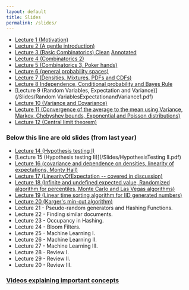 ```yaml
---
layout: default
title: Slides
permalink: /slides/
---
```


* [Lecture 1 (Motivation)](/Slides/Lecture1.pdf)
* [Lecture 2 (A gentle introduction)](/Slides/Lecture2.pdf)
* [Lecture 3 (Basic Combinatorics) Clean](/Slides/basicCombinatorics.pdf) [Annotated](/Slides/basicCombinatoricsAnnotated.pdf)
* [Lecture 4 (Combinatorics 2)](/Slides/Combinatorics2.pdf)
* [Lecture 5 (Combinatorics 3, Poker hands)](/Slides/5.Combinatorics3Poker.pdf)
* [Lecture 6 (general probability spaces)](/Slides/GeneralProbabilitySpaces.pdf)
* [Lecture 7 (Densities, Mixtures, PDFs and CDFs)](/Slides/DensitiesMixturesPDFCDF.pdf)
* [Lecture 8 Independence, Conditional probability and Bayes Rule](/Slides/IndependenceConditioningBayes.pdf)
* [Lecture 9 (Random Variables, Expectation and Variance)](/Slides/Random VariablesExpectationandVariance1.pdf)
* [Lecture 10 (Variance and Covariance)](/Slides/CovarianceAndCorrelation.pdf)
* [Lecture 11 (Convergence of the average to the mean using Variance, Markov, Chebyshev bounds, Exponential and Poisson distributions)](/Slides/MarkovChebyshev.pdf)
* [Lecture 12 (Central limit theorem)](/Slides/LargeNumbersCLT.11.4.pdf)  

### Below this line are old slides (from last year)

* [Lecture 14 (Hypothesis testing I)](/Slides/HypothesisTesting.pdf)
* [Lecture 15 (Hypothesis testing II)](/Slides/HypothesisTesting II.pdf)
* [Lecture 16 (covariance and dependence on densities, linearity of expectations, Monty Hall)](/Slides/covdepOnDensitiesLinearityInfiniteMontyHall.pdf)
* [Lecture 17 (LinearityOfExpectation -- covered in discussion)](/Slides/Linearityofexpectationproblems.pdf)
* [Lecture 18 (Infinite and undefined expected value, Randomized algorithm for percentiles, Monte Carlo and Las Vegas algorithms)](/Slides/RandomizedMedian.pdf)
* [Lecture 19 (Linear time sorting algorithm for IID generated numbers)](/Slides/LinearTimeSorting.pdf)
* [Lecture 20 (Karger's min-cut algorithm)](/Slides/KargersAlgorithm.pdf)
* Lecture 21 - Pseudo-random generators and Hashing Functions.
* Lecture 22 - Finding similar documents.
* Lecture 23 - Occupancy in Hashing.
* Lecture 24 - Bloom Filters.
* Lecture 25 - Machine Learning I.
* Lecture 26 - Machine Learning II.
* Lecture 27 - Machine Learning III.
* Lecture 28 - Review I.
* Lecture 29 - Review II.
* Lecture 20 - Review III.

### [Videos explaining important concepts](http://cse103.github.io/Extras/)
